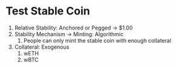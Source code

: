 # Test Stable Coin

1. Relative Stability: Anchored or Pegged -> $1.00 
2. Stability Mechanism -> Minting: Algorithmic  
    1. People can only mint the stable coin with enough collateral
3. Collateral: Exogenous
    1. wETH
    2. wBTC
    